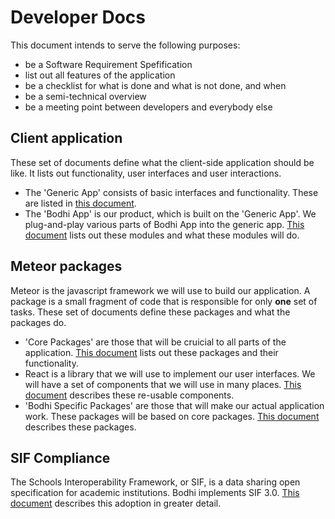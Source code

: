 # Developer Docs

This document intends to serve the following purposes:

* be a Software Requirement Spefification
* list out all features of the application
* be a checklist for what is done and what is not done, and when
* be a semi-technical overview
* be a meeting point between developers and everybody else

## Client application

These set of documents define what the client-side application should be like. It lists out functionality, user interfaces and user interactions.

* The 'Generic App' consists of basic interfaces and functionality. These are listed in [this document](https://bodhi-beta.com/docs/developer/generic-app).
* The 'Bodhi App' is our product, which is built on the 'Generic App'. We plug-and-play various parts of Bodhi App into the generic app. [This document](https://bodhi-beta.com/docs/developer/bodhi-app) lists out these modules and what these modules will do.

## Meteor packages

Meteor is the javascript framework we will use to build our application. A package is a small fragment of code that is responsible for only **one** set of tasks. These set of documents define these packages and what the packages do.

* 'Core Packages' are those that will be cruicial to all parts of the application. [This document](https://bodhi-beta.com/docs/developer/core-modules) lists out these packages and their functionality.
* React is a library that we will use to implement our user interfaces. We will have a set of components that we will use in many places. [This document](https://bodhi-beta.com/docs/developer/core-react-components) describes these re-usable components.
* 'Bodhi Specific Packages' are those that will make our actual application work. These packages will be based on core packages. [This document](https://bodhi-beta.com/docs/developer/bodhi-specific-modules) describes these packages.

## SIF Compliance

The Schools Interoperability Framework, or SIF, is a data sharing open specification for academic institutions. Bodhi implements SIF 3.0. [This document](https://bodhi-beta.com/docs/developer/schools-interoperability-framework-compliance) describes this adoption in greater detail.